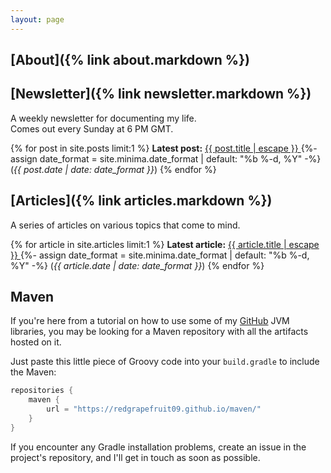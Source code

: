 ```yaml
---
layout: page
---
```


## [About]({% link about.markdown %})

## [Newsletter]({% link newsletter.markdown %})

A weekly newsletter for documenting my life.\
Comes out every Sunday at 6 PM GMT.

{% for post in site.posts limit:1 %}
<b>Latest post:</b> 
<a href="{{ post.url | relative_url }}">
{{ post.title | escape }}
</a>
{%- assign date_format = site.minima.date_format | default: "%b %-d, %Y" -%}
(<i>{{ post.date | date: date_format }}</i>)
{% endfor %}

## [Articles]({% link articles.markdown %})

A series of articles on various topics that come to mind.

{% for article in site.articles limit:1 %}
<b>Latest article:</b>
<a href="{{ article.url | relative_url }}">
{{ article.title | escape }}
</a>
{%- assign date_format = site.minima.date_format | default: "%b %-d, %Y" -%}
(<i>{{ article.date | date: date_format }}</i>)
{% endfor %}

## Maven

If you're here from a tutorial on how to use some of my [GitHub](https://github.com/RedGrapefruit09) JVM libraries,
you may be looking for a Maven repository with all the artifacts hosted on it.

Just paste this little piece of Groovy code into your `build.gradle` to include the Maven:
```groovy
repositories {
    maven {
        url = "https://redgrapefruit09.github.io/maven/"
    }
}
```

If you encounter any Gradle installation problems, create an issue in the project's repository, and I'll get in
touch as soon as possible.

